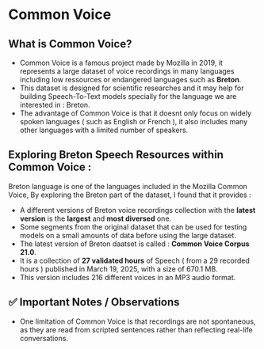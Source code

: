 # Common Voice
## What is Common Voice?
* Common Voice is a famous project made by Mozilla in 2019, it represents a 
large dataset of voice recordings in many languages including low
ressources or endangered languages such as **Breton**.
* This dataset is designed for scientific researches and it may help
for building Speech-To-Text models specially for the language we are
interested in : Breton.
* The advantage of Common Voice is that it doesnt only focus on widely
spoken languages ( such as English or French ), it also includes many
other languages with a limited number of speakers.
## Exploring Breton Speech Resources within Common Voice :
Breton language is one of the languages included in the Mozilla Common Voice, By exploring the Breton part of the dataset, I found that it provides :
* A different versions of Breton voice recordings collection with
the **latest version** is the **largest** and **most diversed** one.
* Some segments from the original dataset that can be used for
testing models on a small amounts of data before using the large
dataset.
* The latest version of Breton daatset is called : **Common Voice Corpus 21.0**.
* It is a collection of **27 validated hours** of Speech ( from a 29
recorded hours ) published in March 19, 2025, with a size of 
670.1 MB.
* This version includes 216 different voices in an MP3 audio format.
## ✅ Important Notes / Observations
* One limitation of Common Voice is that recordings are not spontaneous, as they are read from scripted sentences rather than reflecting real-life conversations.

